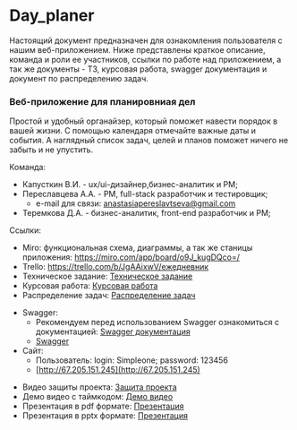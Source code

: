 # Day_planer
Настоящий документ предназначен для ознакомления пользователя с нашим веб-приложением. Ниже представлены краткое описание, команда и роли ее участников, ссылки по работе над приложением, а так же документы - ТЗ, курсовая работа, swagger документация и документ по распределению задач.

### Веб-приложение для планировниая дел
Простой и удобный органайзер, который поможет навести порядок в вашей жизни. С помощью календаря отмечайте важные даты и события. А наглядный список задач, целей и планов поможет ничего не забыть и не упустить. 

Команда:
* Капусткин В.И. - ux/ui-дизайнер,бизнес-аналитик и PM;
* Переславцева А.А. - PM, full-stack разработчик и тестировщик; 
    - e-mail для связи: anastasiapereslavtseva@gmail.com
* Теремкова Д.А. - бизнес-аналитик, front-end разработчик и PM;

Ссылки:
* Miro: функциональная схема, диаграммы, а так же станицы приложения: https://miro.com/app/board/o9J_kugDQco=/ 
* Trello: https://trello.com/b/JgAAixwV/ежедневник
* Техническое задание: [Техническое задание](https://github.com/NastyaP1/Day_planer/blob/master/documentation/Техническое%20задание.pdf)
* Курсовая работа:  [Курсовая работа](https://github.com/NastyaP1/Day_planer/blob/master/documentation/Курсовая.pdf)
* Распределение задач:  [Распределение задач](https://github.com/NastyaP1/Day_planer/blob/master/documentation/Распределение%20задач.pdf)
- Swagger: 
    - Рекомендуем перед использованием Swagger ознакомиться с документацией: [Swagger документация](https://github.com/NastyaP1/Day_planer/blob/master/documentation/Swagger.pdf)
    - [Swagger](https://app.swaggerhub.com/apis-docs/NastyaP1/Simpleone/1.1)
- Сайт: 
    - Пользователь: login: Simpleone; password: 123456
    - [http://67.205.151.245](http://67.205.151.245)
* Видео защиты проекта: [Защита проекта](https://youtu.be/4SN8Pwjym7g)
* Демо видео с таймкодом: [Демо видео](https://youtu.be/JCeHNyzC3g4)
* Презентация в pdf формате: [Презентация](https://github.com/NastyaP1/Day_planer/blob/master/documentation/ТП%20презентация.pdf)
* Презентация в pptx формате: [Презентация](https://github.com/NastyaP1/Day_planer/blob/master/documentation/ТП%20презентация.pptx)
